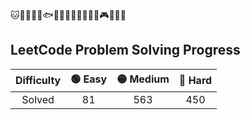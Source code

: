 🐱🦁🐣🐳🐋🐟🥝🍈🍓🍔🍟🍙🍿🏸🎮🐢🦆🦄

## LeetCode Problem Solving Progress

Difficulty | 🟢 Easy | 🟡 Medium | 🔴 Hard
:---: | :---: | :---: | :---:
Solved | 81 | 563 | 450
